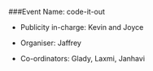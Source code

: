 ###Event Name: code-it-out

 - Publicity in-charge: Kevin and Joyce

 - Organiser: Jaffrey

 - Co-ordinators: Glady, Laxmi, Janhavi

